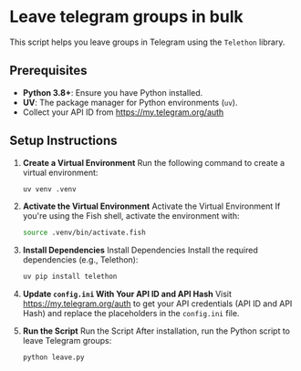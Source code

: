 # Leave telegram groups in bulk

This script helps you leave groups in Telegram using the `Telethon` library.

## Prerequisites

- **Python 3.8+**: Ensure you have Python installed.
- **UV**: The package manager for Python environments (`uv`).
- Collect your API ID from https://my.telegram.org/auth

## Setup Instructions

1. **Create a Virtual Environment**
   Run the following command to create a virtual environment:
   ```bash
   uv venv .venv

2. **Activate the Virtual Environment**
   Activate the Virtual Environment If you're using the Fish shell, activate the environment with:
   ```bash
   source .venv/bin/activate.fish

3. **Install Dependencies**
   Install Dependencies Install the required dependencies (e.g., Telethon):
   ```bash
   uv pip install telethon

4. **Update `config.ini` With Your API ID and API Hash**
   Visit https://my.telegram.org/auth to get your API credentials (API ID and API Hash) and replace the placeholders in the `config.ini` file.

5. **Run the Script**
    Run the Script After installation, run the Python script to leave Telegram groups:   
    ```bash
   python leave.py
